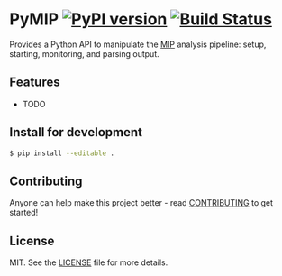 # PyMIP [![PyPI version][fury-image]][fury-url] [![Build Status][travis-image]][travis-url]
Provides a Python API to manipulate the [MIP][mip] analysis pipeline: setup, starting, monitoring, and parsing output.


## Features

* TODO


## Install for development

```bash
$ pip install --editable .
```


## Contributing
Anyone can help make this project better - read [CONTRIBUTING](CONTRIBUTING.md) to get started!


## License
MIT. See the [LICENSE](LICENSE) file for more details.


[fury-url]: http://badge.fury.io/py/pymip
[fury-image]: https://badge.fury.io/py/pymip.png

[travis-url]: https://travis-ci.org/Clinical-Genomics/pymip
[travis-image]: https://img.shields.io/travis/Clinical-Genomics/pymip.svg?style=flat

[mip]: http://mip-api.readthedocs.org/en/latest/
